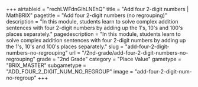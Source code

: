 +++
airtableid = "rechLWFdnGIhLNEhQ"
title = "Add four 2-digit numbers | MathBRIX"
pagetitle = "Add four 2-digit numbers (no regrouping)"
description = "In this module, students learn to solve complex addition sentences with four 2-digit numbers by adding up the 1's, 10's and 100's places separately."
pagedescription = "In this module, students learn to solve complex addition sentences with four 2-digit numbers by adding up the 1's, 10's and 100's places separately."
slug = "add-four-2-digit-numbers-no-regrouping"
url = "/2nd-grade/add-four-2-digit-numbers-no-regrouping"
grade = "2nd Grade"
category = "Place Value"
gametype = "BRIX_MASTER"
subgametype = "ADD_FOUR_2_DIGIT_NUM_NO_REGROUP"
image = "add-four-2-digit-num-no-regroup"
+++